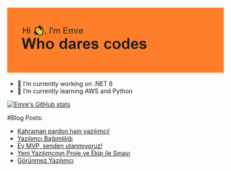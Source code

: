 ![MasterHead](https://github.com/emert117/emert117/blob/main/header.png)

- 🔭 I’m currently working on .NET 6 
- 🌱 I’m currently learning AWS and Python

[![Emre's GitHub stats](https://github-readme-stats.vercel.app/api?username=emert117)](https://github.com/anuraghazra/github-readme-stats)

#Blog Posts:
<!-- BLOG-POST-LIST:START -->
- [Kahraman pardon hain yazılımcı!](https://www.saascommando.com/2022/05/kahraman-pardon-hain-yazlmc.html)
- [Yazılımcı Bağımlılığı](https://www.saascommando.com/2022/04/yazlmc-bagmllg.html)
- [Ey MVP, senden utanmıyoruz!](https://www.saascommando.com/2022/03/ey-mvp-senden-utanmyoruz.html)
- [Yeni Yazılımcının Proje ve Ekip ile Sınavı](https://www.saascommando.com/2022/02/yeni-yazlmcnn-proje-ve-ekip-ilesnav.html)
- [Görünmez Yazılımcı](https://www.saascommando.com/2022/01/gorunmez-yazlmc.html)
<!-- BLOG-POST-LIST:END -->
